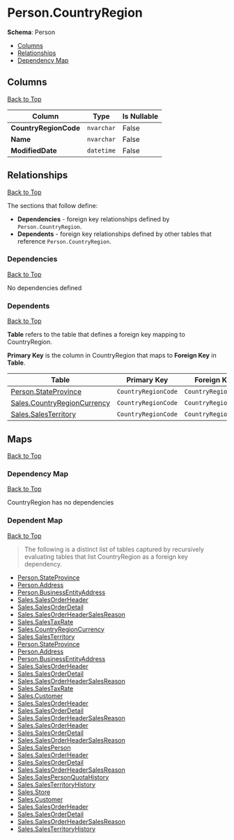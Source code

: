 # Person.CountryRegion

**Schema**: Person
* [Columns](#columns)
* [Relationships](#relationships)
* [Dependency Map](#dependency-map)

## Columns
[Back to Top](#countryregion)

Column | Type | Is Nullable
-------|------|------------
**CountryRegionCode** | `nvarchar` | False
**Name** | `nvarchar` | False
**ModifiedDate** | `datetime` | False

## Relationships
[Back to Top](#countryregion)


The sections that follow define:
* **Dependencies** - foreign key relationships defined by `Person.CountryRegion`.
* **Dependents** - foreign key relationships defined by other tables that reference `Person.CountryRegion`.

### Dependencies
[Back to Top](#countryregion)


No dependencies defined

### Dependents
[Back to Top](#countryregion)

**Table** refers to the table that defines a foreign key mapping to CountryRegion.

**Primary Key** is the column in CountryRegion that maps to **Foreign Key** in **Table**.

Table | Primary Key | Foreign Key | Foreign Key Name
------|-------------|-------------|-----------------
[Person.StateProvince](./StateProvince.md) | `CountryRegionCode` | `CountryRegionCode` | **FK_StateProvince_CountryRegion_CountryRegionCode**
[Sales.CountryRegionCurrency](../Sales/CountryRegionCurrency.md) | `CountryRegionCode` | `CountryRegionCode` | **FK_CountryRegionCurrency_CountryRegion_CountryRegionCode**
[Sales.SalesTerritory](../Sales/SalesTerritory.md) | `CountryRegionCode` | `CountryRegionCode` | **FK_SalesTerritory_CountryRegion_CountryRegionCode**

## Maps
[Back to Top](#countryregion)

### Dependency Map
[Back to Top](#countryregion)

CountryRegion has no dependencies
### Dependent Map
[Back to Top](#countryregion)

> The following is a distinct list of tables captured by recursively evaluating tables that list CountryRegion as a foreign key dependency.

* [Person.StateProvince](./StateProvince.md)
* [Person.Address](./Address.md)
* [Person.BusinessEntityAddress](./BusinessEntityAddress.md)
* [Sales.SalesOrderHeader](../Sales/SalesOrderHeader.md)
* [Sales.SalesOrderDetail](./SalesOrderDetail.md)
* [Sales.SalesOrderHeaderSalesReason](./SalesOrderHeaderSalesReason.md)
* [Sales.SalesTaxRate](../Sales/SalesTaxRate.md)
* [Sales.CountryRegionCurrency](../Sales/CountryRegionCurrency.md)
* [Sales.SalesTerritory](../Sales/SalesTerritory.md)
* [Person.StateProvince](../Person/StateProvince.md)
* [Person.Address](./Address.md)
* [Person.BusinessEntityAddress](./BusinessEntityAddress.md)
* [Sales.SalesOrderHeader](../Sales/SalesOrderHeader.md)
* [Sales.SalesOrderDetail](./SalesOrderDetail.md)
* [Sales.SalesOrderHeaderSalesReason](./SalesOrderHeaderSalesReason.md)
* [Sales.SalesTaxRate](../Sales/SalesTaxRate.md)
* [Sales.Customer](./Customer.md)
* [Sales.SalesOrderHeader](./SalesOrderHeader.md)
* [Sales.SalesOrderDetail](./SalesOrderDetail.md)
* [Sales.SalesOrderHeaderSalesReason](./SalesOrderHeaderSalesReason.md)
* [Sales.SalesOrderHeader](./SalesOrderHeader.md)
* [Sales.SalesOrderDetail](./SalesOrderDetail.md)
* [Sales.SalesOrderHeaderSalesReason](./SalesOrderHeaderSalesReason.md)
* [Sales.SalesPerson](./SalesPerson.md)
* [Sales.SalesOrderHeader](./SalesOrderHeader.md)
* [Sales.SalesOrderDetail](./SalesOrderDetail.md)
* [Sales.SalesOrderHeaderSalesReason](./SalesOrderHeaderSalesReason.md)
* [Sales.SalesPersonQuotaHistory](./SalesPersonQuotaHistory.md)
* [Sales.SalesTerritoryHistory](./SalesTerritoryHistory.md)
* [Sales.Store](./Store.md)
* [Sales.Customer](./Customer.md)
* [Sales.SalesOrderHeader](./SalesOrderHeader.md)
* [Sales.SalesOrderDetail](./SalesOrderDetail.md)
* [Sales.SalesOrderHeaderSalesReason](./SalesOrderHeaderSalesReason.md)
* [Sales.SalesTerritoryHistory](./SalesTerritoryHistory.md)

